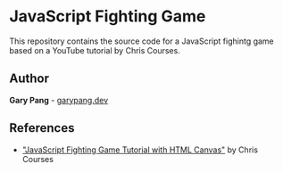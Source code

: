 


# JavaScript Fighting Game
This repository contains the source code for a JavaScript fighintg game based on a YouTube tutorial by Chris Courses.

## Author
**Gary Pang** - [garypang.dev](https://garypang.dev)

## References
- ["JavaScript Fighting Game Tutorial with HTML Canvas"](https://youtu.be/vyqbNFMDRGQ) by Chris Courses
